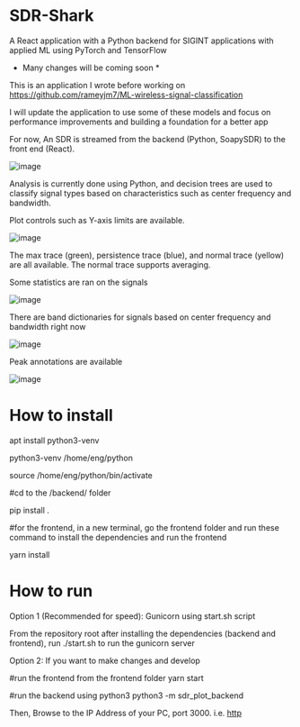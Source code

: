 # SDR-Shark
A React application with a Python backend for SIGINT applications with applied ML using PyTorch and TensorFlow

* Many changes will be coming soon *

This is an application I wrote before working on https://github.com/rameyjm7/ML-wireless-signal-classification

I will update the application to use some of these models and focus on performance improvements and building a foundation for a better app

For now,  An SDR is streamed from the backend (Python, SoapySDR) to the front end (React). 

![image](https://github.com/user-attachments/assets/7f075513-27fe-46db-9ee3-4bb546944a34)

Analysis is currently done using Python, and decision trees are used to classify signal types based on characteristics such as center frequency and bandwidth.

Plot controls such as Y-axis limits are available.

![image](https://github.com/user-attachments/assets/1d487253-c29c-434c-94fa-ff2c31845241)


The max trace (green), persistence trace (blue), and normal trace (yellow) are all available. The normal trace supports averaging.

Some statistics are ran on the signals

![image](https://github.com/user-attachments/assets/73b9d68d-9c32-48ad-99ab-bc1bd3c8c219)

There are band dictionaries for signals based on center frequency and bandwidth right now 

![image](https://github.com/user-attachments/assets/350209c7-25d9-4213-ab2a-a45eece924e4)

Peak annotations are available

![image](https://github.com/user-attachments/assets/1cc8edd8-28ef-4c25-acbe-3f888b2ae342)


# How to install

apt install python3-venv

python3-venv /home/eng/python

source /home/eng/python/bin/activate


#cd to the <repository root>/backend/ folder

pip install .


#for the frontend, in a new terminal, go the frontend folder and run these command to install the dependencies and run the frontend

yarn install

# How to run

Option 1 (Recommended for speed): Gunicorn using start.sh script

From the repository root after installing the dependencies (backend and frontend), run ./start.sh to run the gunicorn server


Option 2: If you want to make changes and develop

#run the frontend from the frontend folder
yarn start

#run the backend using python3
python3 -m sdr_plot_backend

Then, Browse to the IP Address of your PC, port 3000. i.e. [http](http://10.139.1.86:3000/)


